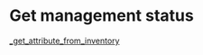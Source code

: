 # Get management status

[_get_attribute_from_inventory](../../repositories/bruin_repository/_get_attribute_from_inventory.md)
